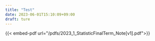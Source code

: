 ```yaml
---
title: "Test"
date: 2023-06-01T15:10:09+09:00
draft: ture
---
```


{{< embed-pdf url="/pdfs/2023_1_StatisticFinalTerm_Note[v1].pdf">}}
